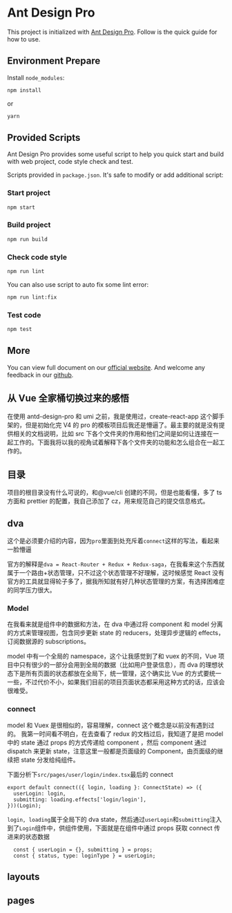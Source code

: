 # Ant Design Pro

This project is initialized with [Ant Design Pro](https://pro.ant.design). Follow is the quick guide for how to use.

## Environment Prepare

Install `node_modules`:

```bash
npm install
```

or

```bash
yarn
```

## Provided Scripts

Ant Design Pro provides some useful script to help you quick start and build with web project, code style check and test.

Scripts provided in `package.json`. It's safe to modify or add additional script:

### Start project

```bash
npm start
```

### Build project

```bash
npm run build
```

### Check code style

```bash
npm run lint
```

You can also use script to auto fix some lint error:

```bash
npm run lint:fix
```

### Test code

```bash
npm test
```

## More

You can view full document on our [official website](https://pro.ant.design). And welcome any feedback in our [github](https://github.com/ant-design/ant-design-pro).

## 从 Vue 全家桶切换过来的感悟

在使用 antd-design-pro 和 umi 之前，我是使用过，create-react-app 这个脚手架的，但是初始化完 V4 的 pro 的模板项目后我还是懵逼了。最主要的就是没有提供相关的文档说明，比如 src 下各个文件夹的作用和他们之间是如何让连接在一起工作的。下面我将以我的视角试着解释下各个文件夹的功能和怎么组合在一起工作的。

## 目录

项目的根目录没有什么可说的，和@vue/cli 创建的不同，但是也能看懂，多了 ts 方面和 prettier 的配置，我自己添加了 cz，用来规范自己的提交信息格式。

## dva

这个是必须要介绍的内容，因为`pro`里面到处充斥着`connect`这样的写法，看起来一脸懵逼

官方的解释是`dva = React-Router + Redux + Redux-saga`，在我看来这个东西就属于一个路由+状态管理，只不过这个状态管理不好理解，这时候感觉 React 没有官方的工具就显得轮子多了，据我所知就有好几种状态管理的方案，有选择困难症的同学压力很大。

### Model

在我看来就是组件中的数据和方法，在 dva 中通过将 component 和 model 分离的方式来管理视图，包含同步更新 state 的 reducers，处理异步逻辑的 effects，订阅数据源的 subscriptions。

model 中有一个全局的 namespace，这个让我感觉到了和 vuex 的不同，Vue 项目中只有很少的一部分会用到全局的数据（比如用户登录信息），而 dva 的理想状态下是所有页面的状态都放在全局下，统一管理，这个确实比 Vue 的方式要统一一些，不过代价不小，如果我们目前的项目页面状态都采用这种方式的话，应该会很难受。

### connect

model 和 Vuex 是很相似的，容易理解，connect 这个概念是以前没有遇到过的。 我第一时间看不明白，在去查看了 redux 的文档过后，我知道了是把 model 中的 state 通过 props 的方式传递给 component ，然后 component 通过 dispatch 来更新 state，注意这里一般都是页面级的 Component，由页面级的继续把 state 分发给纯组件。

下面分析下`src/pages/user/login/index.tsx`最后的 connect

```
export default connect(({ login, loading }: ConnectState) => ({
  userLogin: login,
  submitting: loading.effects['login/login'],
}))(Login);
```

`login, loading`属于全局下的 dva state，然后通过`userLogin`和`submitting`注入到了`Login`组件中，供组件使用，下面就是在组件中通过 props 获取 connect 传进来的状态数据

```
  const { userLogin = {}, submitting } = props;
  const { status, type: loginType } = userLogin;
```

## layouts

## pages
